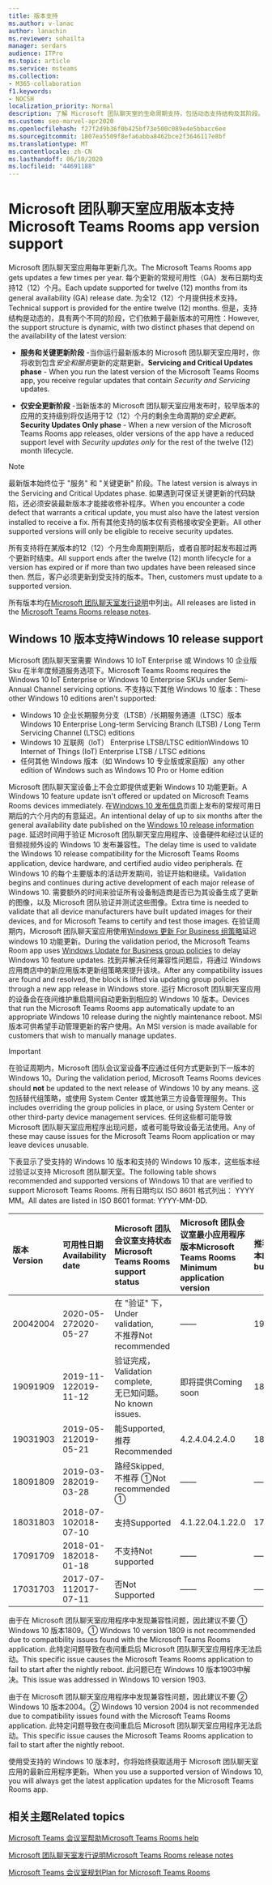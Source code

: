 ```yaml
---
title: 版本支持
ms.author: v-lanac
author: lanachin
ms.reviewer: sohailta
manager: serdars
audience: ITPro
ms.topic: article
ms.service: msteams
ms.collection:
- M365-collaboration
f1.keywords:
- NOCSH
localization_priority: Normal
description: 了解 Microsoft 团队聊天室的生命周期支持，包括动态支持结构及其阶段。
ms.custom: seo-marvel-apr2020
ms.openlocfilehash: f27f2d9b36f0b425bf73e500c089e4e5bbacc6ee
ms.sourcegitcommit: 1807ea5509f8efa6abba8462bce2f3646117e8bf
ms.translationtype: MT
ms.contentlocale: zh-CN
ms.lasthandoff: 06/10/2020
ms.locfileid: "44691188"
---
```

# <a name="microsoft-teams-rooms-app-version-support"></a><span data-ttu-id="1ca5c-103">Microsoft 团队聊天室应用版本支持</span><span class="sxs-lookup"><span data-stu-id="1ca5c-103">Microsoft Teams Rooms app version support</span></span>
 
<span data-ttu-id="1ca5c-104">Microsoft 团队聊天室应用每年更新几次。</span><span class="sxs-lookup"><span data-stu-id="1ca5c-104">The Microsoft Teams Rooms app gets updates a few times per year.</span></span> <span data-ttu-id="1ca5c-105">每个更新的常规可用性（GA）发布日期均支持12（12）个月。</span><span class="sxs-lookup"><span data-stu-id="1ca5c-105">Each update supported for twelve (12) months from its general availability (GA) release date.</span></span> <span data-ttu-id="1ca5c-106">为全12（12）个月提供技术支持。</span><span class="sxs-lookup"><span data-stu-id="1ca5c-106">Technical support is provided for the entire twelve (12) months.</span></span> <span data-ttu-id="1ca5c-107">但是，支持结构是动态的，具有两个不同的阶段，它们依赖于最新版本的可用性：</span><span class="sxs-lookup"><span data-stu-id="1ca5c-107">However, the support structure is dynamic, with two distinct phases that depend on the availability of the latest version:</span></span>

- <span data-ttu-id="1ca5c-108">**服务和关键更新阶段** \-当你运行最新版本的 Microsoft 团队聊天室应用时，你将收到包含*安全和服务*更新的定期更新。</span><span class="sxs-lookup"><span data-stu-id="1ca5c-108">**Servicing and Critical Updates phase** \- When you run the latest version of the Microsoft Teams Rooms app, you receive regular updates that contain *Security and Servicing* updates.</span></span>

- <span data-ttu-id="1ca5c-109">**仅安全更新阶段** \-当新版本的 Microsoft 团队聊天室应用发布时，较早版本的应用的支持级别将仅适用于12（12）个月的剩余生命周期的*安全更新*。</span><span class="sxs-lookup"><span data-stu-id="1ca5c-109">**Security Updates Only phase** \- When a new version of the Microsoft Teams Rooms app releases, older versions of the app have a reduced support level with *Security updates only* for the rest of the twelve (12) month lifecycle.</span></span>

> [!NOTE]
> <span data-ttu-id="1ca5c-110">最新版本始终位于 "服务" 和 "关键更新" 阶段。</span><span class="sxs-lookup"><span data-stu-id="1ca5c-110">The latest version is always in the Servicing and Critical Updates phase.</span></span> <span data-ttu-id="1ca5c-111">如果遇到可保证关键更新的代码缺陷，还必须安装最新版本才能接收修补程序。</span><span class="sxs-lookup"><span data-stu-id="1ca5c-111">When you encounter a code defect that warrants a critical update, you must also have the latest version installed to receive a fix.</span></span> <span data-ttu-id="1ca5c-112">所有其他支持的版本仅有资格接收安全更新。</span><span class="sxs-lookup"><span data-stu-id="1ca5c-112">All other supported versions will only be eligible to receive security updates.</span></span>

<span data-ttu-id="1ca5c-113">所有支持将在某版本的12（12）个月生命周期到期后，或者自那时起发布超过两个更新时结束。</span><span class="sxs-lookup"><span data-stu-id="1ca5c-113">All support ends after the twelve (12) month lifecycle for a version has expired or if more than two updates have been released since then.</span></span> <span data-ttu-id="1ca5c-114">然后，客户必须更新到受支持的版本。</span><span class="sxs-lookup"><span data-stu-id="1ca5c-114">Then, customers must update to a supported version.</span></span>

<span data-ttu-id="1ca5c-115">所有版本均在[Microsoft 团队聊天室发行说明](rooms-release-note.md)中列出。</span><span class="sxs-lookup"><span data-stu-id="1ca5c-115">All releases are listed in the [Microsoft Teams Rooms release notes](rooms-release-note.md).</span></span>

## <a name="windows-10-release-support"></a><span data-ttu-id="1ca5c-116">Windows 10 版本支持</span><span class="sxs-lookup"><span data-stu-id="1ca5c-116">Windows 10 release support</span></span>

<span data-ttu-id="1ca5c-117">Microsoft 团队聊天室需要 Windows 10 IoT Enterprise 或 Windows 10 企业版 Sku 在半年度频道服务选项下。</span><span class="sxs-lookup"><span data-stu-id="1ca5c-117">Microsoft Teams Rooms requires the  Windows 10 IoT Enterprise or Windows 10 Enterprise SKUs under Semi-Annual Channel servicing options.</span></span> <span data-ttu-id="1ca5c-118">不支持以下其他 Windows 10 版本：</span><span class="sxs-lookup"><span data-stu-id="1ca5c-118">These other Windows 10 editions aren't supported:</span></span>

- <span data-ttu-id="1ca5c-119">Windows 10 企业长期服务分支（LTSB）/长期服务通道（LTSC）版本</span><span class="sxs-lookup"><span data-stu-id="1ca5c-119">Windows 10 Enterprise Long-term Servicing Branch (LTSB) / Long Term Servicing Channel (LTSC) editions</span></span>
- <span data-ttu-id="1ca5c-120">Windows 10 互联网（IoT） Enterprise LTSB/LTSC edition</span><span class="sxs-lookup"><span data-stu-id="1ca5c-120">Windows 10 Internet of Things (IoT) Enterprise LTSB / LTSC editions</span></span>
- <span data-ttu-id="1ca5c-121">任何其他 Windows 版本（如 Windows 10 专业版或家庭版）</span><span class="sxs-lookup"><span data-stu-id="1ca5c-121">any other edition of Windows such as Windows 10 Pro or Home edition</span></span>

<span data-ttu-id="1ca5c-122">Microsoft 团队聊天室设备上不会立即提供或更新 Windows 10 功能更新。</span><span class="sxs-lookup"><span data-stu-id="1ca5c-122">A Windows 10 feature update isn't offered or updated on Microsoft Teams Rooms devices immediately.</span></span> <span data-ttu-id="1ca5c-123">在[Windows 10 发布信息](https://docs.microsoft.com/windows/release-information/)页面上发布的常规可用日期后的六个月内的有意延迟。</span><span class="sxs-lookup"><span data-stu-id="1ca5c-123">An intentional delay of up to six months after the general availability date published on the [Windows 10 release information](https://docs.microsoft.com/windows/release-information/) page.</span></span> <span data-ttu-id="1ca5c-124">延迟时间用于验证 Microsoft 团队聊天室应用程序、设备硬件和经过认证的音频视频外设的 Windows 10 发布兼容性。</span><span class="sxs-lookup"><span data-stu-id="1ca5c-124">The delay time is used to validate the Windows 10 release compatibility for the Microsoft Teams Rooms application, device hardware, and certified audio video peripherals.</span></span> <span data-ttu-id="1ca5c-125">在 Windows 10 的每个主要版本的活动开发期间，验证开始和继续。</span><span class="sxs-lookup"><span data-stu-id="1ca5c-125">Validation begins and continues during active development of each major release of Windows 10.</span></span> <span data-ttu-id="1ca5c-126">需要额外的时间来验证所有设备制造商是否已为其设备生成了更新的图像，以及 Microsoft 团队验证并测试这些图像。</span><span class="sxs-lookup"><span data-stu-id="1ca5c-126">Extra time is needed to validate that all device manufacturers have built updated images for their devices, and for Microsoft Teams to certify and test those images.</span></span> <span data-ttu-id="1ca5c-127">在验证周期内，Microsoft 团队聊天室应用使用[Windows 更新 For Business 组策略](https://docs.microsoft.com/windows/deployment/update/waas-manage-updates-wufb)延迟 windows 10 功能更新。</span><span class="sxs-lookup"><span data-stu-id="1ca5c-127">During the validation period, the Microsoft Teams Room app  uses  [Windows Update for Business group policies](https://docs.microsoft.com/windows/deployment/update/waas-manage-updates-wufb) to delay Windows 10 feature updates.</span></span> <span data-ttu-id="1ca5c-128">找到并解决任何兼容性问题后，将通过 Windows 应用商店中的新应用版本更新组策略来提升该块。</span><span class="sxs-lookup"><span data-stu-id="1ca5c-128">After any compatibility issues are found and resolved, the block is lifted via updating group policies through a new app release in Windows store.</span></span> <span data-ttu-id="1ca5c-129">运行 Microsoft 团队聊天室应用的设备会在夜间维护重启期间自动更新到相应的 Windows 10 版本。</span><span class="sxs-lookup"><span data-stu-id="1ca5c-129">Devices that run the Microsoft Teams Rooms app automatically update to an appropriate Windows 10 release during the nightly maintenance reboot.</span></span> <span data-ttu-id="1ca5c-130">MSI 版本可供希望手动管理更新的客户使用。</span><span class="sxs-lookup"><span data-stu-id="1ca5c-130">An MSI version is made available for customers that wish to manually manage updates.</span></span>  

> [!IMPORTANT]
> <span data-ttu-id="1ca5c-131">在验证周期内，Microsoft 团队会议室设备**不**应通过任何方式更新到下一版本的 Windows 10。</span><span class="sxs-lookup"><span data-stu-id="1ca5c-131">During the validation period, Microsoft Teams Rooms devices should **not** be updated to the next release of Windows 10 by any means.</span></span> <span data-ttu-id="1ca5c-132">这包括替代组策略，或使用 System Center 或其他第三方设备管理服务。</span><span class="sxs-lookup"><span data-stu-id="1ca5c-132">This includes overriding the group policies in place, or using System Center or other third-party device management services.</span></span> <span data-ttu-id="1ca5c-133">任何这些都可能导致 Microsoft 团队聊天室应用程序出现问题，或者可能导致设备无法使用。</span><span class="sxs-lookup"><span data-stu-id="1ca5c-133">Any of these may cause issues for the Microsoft Teams Room application or may leave devices unusable.</span></span>  

<span data-ttu-id="1ca5c-134">下表显示了受支持的 Windows 10 版本和支持的 Windows 10 版本，这些版本经过验证以支持 Microsoft 团队聊天室。</span><span class="sxs-lookup"><span data-stu-id="1ca5c-134">The following table shows recommended and supported versions of Windows 10 that are verified to support Microsoft Teams Rooms.</span></span> <span data-ttu-id="1ca5c-135">所有日期均以 ISO 8601 格式列出： YYYY MM。</span><span class="sxs-lookup"><span data-stu-id="1ca5c-135">All dates are listed in ISO 8601 format: YYYY-MM-DD.</span></span>

|<span data-ttu-id="1ca5c-136">版本</span><span class="sxs-lookup"><span data-stu-id="1ca5c-136">Version</span></span>  |<span data-ttu-id="1ca5c-137">可用性日期</span><span class="sxs-lookup"><span data-stu-id="1ca5c-137">Availability date</span></span>   |<span data-ttu-id="1ca5c-138">Microsoft 团队会议室支持状态</span><span class="sxs-lookup"><span data-stu-id="1ca5c-138">Microsoft Teams Rooms support status</span></span>   |<span data-ttu-id="1ca5c-139">Microsoft 团队会议室最小应用程序版本</span><span class="sxs-lookup"><span data-stu-id="1ca5c-139">Microsoft Teams Rooms Minimum application version</span></span> | <span data-ttu-id="1ca5c-140">推荐的操作系统内部版本</span><span class="sxs-lookup"><span data-stu-id="1ca5c-140">Recommended OS build</span></span>  |
|:---  |:---       |:---                                  |:---     |:---     |
| <span data-ttu-id="1ca5c-141">2004</span><span class="sxs-lookup"><span data-stu-id="1ca5c-141">2004</span></span> |<span data-ttu-id="1ca5c-142">2020-05-27</span><span class="sxs-lookup"><span data-stu-id="1ca5c-142">2020-05-27</span></span> |<span data-ttu-id="1ca5c-143">在 "验证" 下，</span><span class="sxs-lookup"><span data-stu-id="1ca5c-143">Under validation,</span></span> <br/><span data-ttu-id="1ca5c-144">不推荐</span><span class="sxs-lookup"><span data-stu-id="1ca5c-144">Not recommended</span></span>|<span data-ttu-id="1ca5c-145">&#x2014;</span><span class="sxs-lookup"><span data-stu-id="1ca5c-145">&#x2014;</span></span> |<span data-ttu-id="1ca5c-146">19041.264</span><span class="sxs-lookup"><span data-stu-id="1ca5c-146">19041.264</span></span> |
| <span data-ttu-id="1ca5c-147">1909</span><span class="sxs-lookup"><span data-stu-id="1ca5c-147">1909</span></span> |<span data-ttu-id="1ca5c-148">2019-11-12</span><span class="sxs-lookup"><span data-stu-id="1ca5c-148">2019-11-12</span></span> |<span data-ttu-id="1ca5c-149">验证完成，</span><span class="sxs-lookup"><span data-stu-id="1ca5c-149">Validation complete,</span></span> <br/><span data-ttu-id="1ca5c-150">无已知问题。</span><span class="sxs-lookup"><span data-stu-id="1ca5c-150">No known issues.</span></span>|<span data-ttu-id="1ca5c-151">即将提供</span><span class="sxs-lookup"><span data-stu-id="1ca5c-151">Coming soon</span></span> |<span data-ttu-id="1ca5c-152">18363.418</span><span class="sxs-lookup"><span data-stu-id="1ca5c-152">18363.418</span></span>  |
| <span data-ttu-id="1ca5c-153">1903</span><span class="sxs-lookup"><span data-stu-id="1ca5c-153">1903</span></span> |<span data-ttu-id="1ca5c-154">2019-05-21</span><span class="sxs-lookup"><span data-stu-id="1ca5c-154">2019-05-21</span></span> |<span data-ttu-id="1ca5c-155">能</span><span class="sxs-lookup"><span data-stu-id="1ca5c-155">Supported,</span></span> <br/><span data-ttu-id="1ca5c-156">推荐</span><span class="sxs-lookup"><span data-stu-id="1ca5c-156">Recommended</span></span>  |<span data-ttu-id="1ca5c-157">4.2.4.0</span><span class="sxs-lookup"><span data-stu-id="1ca5c-157">4.2.4.0</span></span> |<span data-ttu-id="1ca5c-158">18362.356</span><span class="sxs-lookup"><span data-stu-id="1ca5c-158">18362.356</span></span> |
| <span data-ttu-id="1ca5c-159">1809</span><span class="sxs-lookup"><span data-stu-id="1ca5c-159">1809</span></span> |<span data-ttu-id="1ca5c-160">2019-03-28</span><span class="sxs-lookup"><span data-stu-id="1ca5c-160">2019-03-28</span></span> |<span data-ttu-id="1ca5c-161">路经</span><span class="sxs-lookup"><span data-stu-id="1ca5c-161">Skipped,</span></span> <br/><span data-ttu-id="1ca5c-162">不推荐 &#x2780;</span><span class="sxs-lookup"><span data-stu-id="1ca5c-162">Not recommended &#x2780;</span></span>|<span data-ttu-id="1ca5c-163">&#x2014;</span><span class="sxs-lookup"><span data-stu-id="1ca5c-163">&#x2014;</span></span> |<span data-ttu-id="1ca5c-164">&#x2014;</span><span class="sxs-lookup"><span data-stu-id="1ca5c-164">&#x2014;</span></span> |
| <span data-ttu-id="1ca5c-165">1803</span><span class="sxs-lookup"><span data-stu-id="1ca5c-165">1803</span></span> |<span data-ttu-id="1ca5c-166">2018-07-10</span><span class="sxs-lookup"><span data-stu-id="1ca5c-166">2018-07-10</span></span> |<span data-ttu-id="1ca5c-167">支持</span><span class="sxs-lookup"><span data-stu-id="1ca5c-167">Supported</span></span>                             |<span data-ttu-id="1ca5c-168">4.1.22.0</span><span class="sxs-lookup"><span data-stu-id="1ca5c-168">4.1.22.0</span></span> |<span data-ttu-id="1ca5c-169">17134.191</span><span class="sxs-lookup"><span data-stu-id="1ca5c-169">17134.191</span></span>|
| <span data-ttu-id="1ca5c-170">1709</span><span class="sxs-lookup"><span data-stu-id="1ca5c-170">1709</span></span> |<span data-ttu-id="1ca5c-171">2018-01-18</span><span class="sxs-lookup"><span data-stu-id="1ca5c-171">2018-01-18</span></span> |<span data-ttu-id="1ca5c-172">不支持</span><span class="sxs-lookup"><span data-stu-id="1ca5c-172">Not supported</span></span>                         |<span data-ttu-id="1ca5c-173">&#x2014;</span><span class="sxs-lookup"><span data-stu-id="1ca5c-173">&#x2014;</span></span> |<span data-ttu-id="1ca5c-174">&#x2014;</span><span class="sxs-lookup"><span data-stu-id="1ca5c-174">&#x2014;</span></span> |
| <span data-ttu-id="1ca5c-175">1703</span><span class="sxs-lookup"><span data-stu-id="1ca5c-175">1703</span></span> |<span data-ttu-id="1ca5c-176">2017-07-11</span><span class="sxs-lookup"><span data-stu-id="1ca5c-176">2017-07-11</span></span> |<span data-ttu-id="1ca5c-177">否</span><span class="sxs-lookup"><span data-stu-id="1ca5c-177">Not Supported</span></span>                         |<span data-ttu-id="1ca5c-178">&#x2014;</span><span class="sxs-lookup"><span data-stu-id="1ca5c-178">&#x2014;</span></span> |<span data-ttu-id="1ca5c-179">&#x2014;</span><span class="sxs-lookup"><span data-stu-id="1ca5c-179">&#x2014;</span></span> |

<span data-ttu-id="1ca5c-180">由于在 Microsoft 团队聊天室应用程序中发现兼容性问题，因此建议不要 &#x2780; Windows 10 版本1809。</span><span class="sxs-lookup"><span data-stu-id="1ca5c-180">&#x2780; Windows 10 version 1809 is not recommended due to compatibility issues found with the Microsoft Teams Rooms application.</span></span> <span data-ttu-id="1ca5c-181">此特定问题导致在夜间重启后 Microsoft 团队聊天室应用程序无法启动。</span><span class="sxs-lookup"><span data-stu-id="1ca5c-181">This specific issue causes the Microsoft Teams Rooms application to fail to start after the nightly reboot.</span></span> <span data-ttu-id="1ca5c-182">此问题已在 Windows 10 版本1903中解决。</span><span class="sxs-lookup"><span data-stu-id="1ca5c-182">This issue was addressed in  Windows 10 version 1903.</span></span>  

<span data-ttu-id="1ca5c-183">由于在 Microsoft 团队聊天室应用程序中发现兼容性问题，因此建议不要 &#x2781; Windows 10 版本2004。</span><span class="sxs-lookup"><span data-stu-id="1ca5c-183">&#x2781; Windows 10 version 2004 is not recommended due to compatibility issues found with the Microsoft Teams Rooms application.</span></span> <span data-ttu-id="1ca5c-184">此特定问题导致在夜间重启后 Microsoft 团队聊天室应用程序无法启动。</span><span class="sxs-lookup"><span data-stu-id="1ca5c-184">This specific issue causes the Microsoft Teams Rooms application to fail to start after the nightly reboot.</span></span> 

<span data-ttu-id="1ca5c-185">使用受支持的 Windows 10 版本时，你将始终获取适用于 Microsoft 团队聊天室应用的最新应用程序更新。</span><span class="sxs-lookup"><span data-stu-id="1ca5c-185">When you use a supported version of Windows 10, you will always get the latest application updates for the Microsoft Teams Rooms app.</span></span>  

## <a name="related-topics"></a><span data-ttu-id="1ca5c-186">相关主题</span><span class="sxs-lookup"><span data-stu-id="1ca5c-186">Related topics</span></span>

[<span data-ttu-id="1ca5c-187">Microsoft Teams 会议室帮助</span><span class="sxs-lookup"><span data-stu-id="1ca5c-187">Microsoft Teams Rooms help</span></span>](https://support.office.com/article/Skype-Room-Systems-version-2-help-e667f40e-5aab-40c1-bd68-611fe0002ba2)

[<span data-ttu-id="1ca5c-188">Microsoft 团队聊天室发行说明</span><span class="sxs-lookup"><span data-stu-id="1ca5c-188">Microsoft Teams Rooms release notes</span></span>](rooms-release-note.md)

[<span data-ttu-id="1ca5c-189">Microsoft Teams 会议室规划</span><span class="sxs-lookup"><span data-stu-id="1ca5c-189">Plan for Microsoft Teams Rooms</span></span>](rooms-plan.md)

